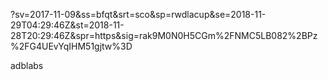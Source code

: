 ?sv=2017-11-09&ss=bfqt&srt=sco&sp=rwdlacup&se=2018-11-29T04:29:46Z&st=2018-11-28T20:29:46Z&spr=https&sig=rak9M0N0H5CGm%2FNMC5LB082%2BPz%2FG4UEvYqIHM51gjtw%3D


adblabs
